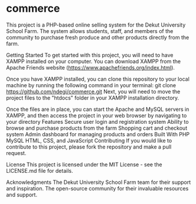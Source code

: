 # commerce
This project is a PHP-based online selling system for the Dekut University School Farm. The system allows students, staff, and members of the community to purchase fresh produce and other products directly from the farm.

Getting Started
To get started with this project, you will need to have XAMPP installed on your computer. You can download XAMPP from the Apache Friends website (https://www.apachefriends.org/index.html).

Once you have XAMPP installed, you can clone this repository to your local machine by running the following command in your terminal:
git clone https://github.com/ndegi/commerce.git
Next, you will need to move the project files to the "htdocs" folder in your XAMPP installation directory.

Once the files are in place, you can start the Apache and MySQL servers in XAMPP, and then access the project in your web browser by navigating to your directory
Features
Secure user login and registration system
Ability to browse and purchase products from the farm
Shopping cart and checkout system
Admin dashboard for managing products and orders
Built With
PHP
MySQL
HTML, CSS, and JavaScript
Contributing
If you would like to contribute to this project, please fork the repository and make a pull request.

License
This project is licensed under the MIT License - see the LICENSE.md file for details.

Acknowledgments
The Dekut University School Farm team for their support and inspiration.
The open-source community for their invaluable resources and support.
